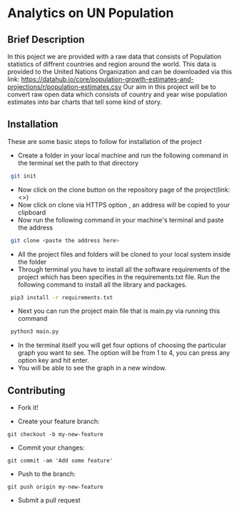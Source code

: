 # Analytics on UN Population

## Brief Description

In this poject we are provided with a raw data that consists of Population statistics of diffrent countries and region around the world. This data is provided to the United Nations Organization and can be downloaded via this link: <https://datahub.io/core/population-growth-estimates-and-projections/r/population-estimates.csv> Our aim in this project will be to convert raw open data which consists of  country and year wise population estimates  into bar charts that tell some kind of story.

## Installation

These are some basic steps to follow for installation of the project

* Create a folder in your local machine and run the following command in the terminal set the path to that directory

```bash
 git init
```

* Now click on the clone button on the repository page of the project(link: <>)
* Now click on clone via HTTPS option , an address will be copied to your clipboard
* Now run the following command in your machine's terminal and paste the address

```bash
 git clone <paste the address here>
```

* All the project files and folders will be cloned to your local system inside the folder
* Through terminal you have to install all the software requirements of the project which has been specifies in the requirements.txt file.
Run the following command to install all the library and packages.

```bash
 pip3 install -r requirements.txt
```

* Next you can run the project main file that is main.py via running this command

```bash
 python3 main.py
```

* In the terminal itself you will get four options of choosing the particular graph you want to see. The option will be from 1 to 4, you can press any option key and hit enter.
* You will be able to see the graph in a new window.

## Contributing

* Fork it!

* Create your feature branch: 
```
git checkout -b my-new-feature
```
* Commit your changes: 
```
git commit -am 'Add some feature'
```
* Push to the branch:
``` 
git push origin my-new-feature
```
* Submit a pull request 

